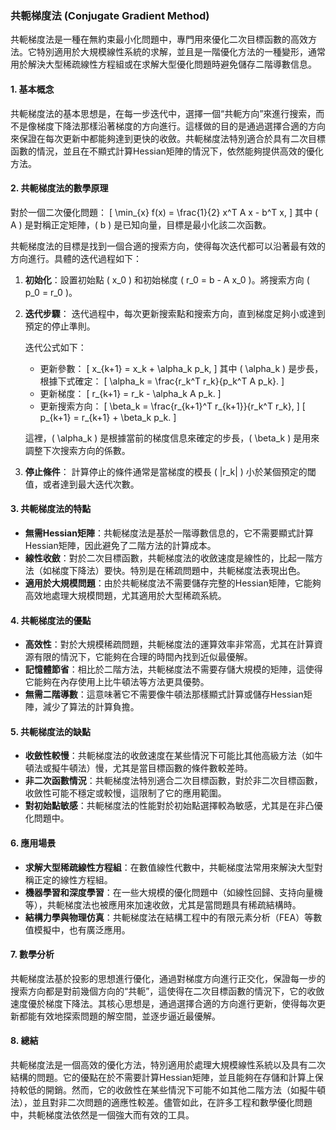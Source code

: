 ### 共軛梯度法 (Conjugate Gradient Method)

共軛梯度法是一種在無約束最小化問題中，專門用來優化二次目標函數的高效方法。它特別適用於大規模線性系統的求解，並且是一階優化方法的一種變形，通常用於解決大型稀疏線性方程組或在求解大型優化問題時避免儲存二階導數信息。

#### 1. **基本概念**

共軛梯度法的基本思想是，在每一步迭代中，選擇一個“共軛方向”來進行搜索，而不是像梯度下降法那樣沿著梯度的方向進行。這樣做的目的是通過選擇合適的方向來保證在每次更新中都能夠達到更快的收斂。共軛梯度法特別適合於具有二次目標函數的情況，並且在不顯式計算Hessian矩陣的情況下，依然能夠提供高效的優化方法。

#### 2. **共軛梯度法的數學原理**

對於一個二次優化問題：
\[
\min_{x} f(x) = \frac{1}{2} x^T A x - b^T x,
\]
其中 \( A \) 是對稱正定矩陣，\( b \) 是已知向量，目標是最小化該二次函數。

共軛梯度法的目標是找到一個合適的搜索方向，使得每次迭代都可以沿著最有效的方向進行。具體的迭代過程如下：

1. **初始化**：設置初始點 \( x_0 \) 和初始梯度 \( r_0 = b - A x_0 \)。將搜索方向 \( p_0 = r_0 \)。

2. **迭代步驟**：
   迭代過程中，每次更新搜索點和搜索方向，直到梯度足夠小或達到預定的停止準則。

   迭代公式如下：
   - 更新參數：
     \[
     x_{k+1} = x_k + \alpha_k p_k,
     \]
     其中 \( \alpha_k \) 是步長，根據下式確定：
     \[
     \alpha_k = \frac{r_k^T r_k}{p_k^T A p_k}.
     \]
   - 更新梯度：
     \[
     r_{k+1} = r_k - \alpha_k A p_k.
     \]
   - 更新搜索方向：
     \[
     \beta_k = \frac{r_{k+1}^T r_{k+1}}{r_k^T r_k},
     \]
     \[
     p_{k+1} = r_{k+1} + \beta_k p_k.
     \]

   這裡，\( \alpha_k \) 是根據當前的梯度信息來確定的步長，\( \beta_k \) 是用來調整下次搜索方向的係數。

3. **停止條件**：
   計算停止的條件通常是當梯度的模長 \( \|r_k\| \) 小於某個預定的閾值，或者達到最大迭代次數。

#### 3. **共軛梯度法的特點**

- **無需Hessian矩陣**：共軛梯度法是基於一階導數信息的，它不需要顯式計算Hessian矩陣，因此避免了二階方法的計算成本。
- **線性收斂**：對於二次目標函數，共軛梯度法的收斂速度是線性的，比起一階方法（如梯度下降法）要快。特別是在稀疏問題中，共軛梯度法表現出色。
- **適用於大規模問題**：由於共軛梯度法不需要儲存完整的Hessian矩陣，它能夠高效地處理大規模問題，尤其適用於大型稀疏系統。

#### 4. **共軛梯度法的優點**

- **高效性**：對於大規模稀疏問題，共軛梯度法的運算效率非常高，尤其在計算資源有限的情況下，它能夠在合理的時間內找到近似最優解。
- **記憶體節省**：相比於二階方法，共軛梯度法不需要存儲大規模的矩陣，這使得它能夠在內存使用上比牛頓法等方法更具優勢。
- **無需二階導數**：這意味著它不需要像牛頓法那樣顯式計算或儲存Hessian矩陣，減少了算法的計算負擔。

#### 5. **共軛梯度法的缺點**

- **收斂性較慢**：共軛梯度法的收斂速度在某些情況下可能比其他高級方法（如牛頓法或擬牛頓法）慢，尤其是當目標函數的條件數較差時。
- **非二次函數情況**：共軛梯度法特別適合二次目標函數，對於非二次目標函數，收斂性可能不穩定或較慢，這限制了它的應用範圍。
- **對初始點敏感**：共軛梯度法的性能對於初始點選擇較為敏感，尤其是在非凸優化問題中。

#### 6. **應用場景**

- **求解大型稀疏線性方程組**：在數值線性代數中，共軛梯度法常用來解決大型對稱正定的線性方程組。
- **機器學習和深度學習**：在一些大規模的優化問題中（如線性回歸、支持向量機等），共軛梯度法也被應用來加速收斂，尤其是當問題具有稀疏結構時。
- **結構力學與物理仿真**：共軛梯度法在結構工程中的有限元素分析（FEA）等數值模擬中，也有廣泛應用。

#### 7. **數學分析**

共軛梯度法基於投影的思想進行優化，通過對梯度方向進行正交化，保證每一步的搜索方向都是對前幾個方向的“共軛”，這使得在二次目標函數的情況下，它的收斂速度優於梯度下降法。其核心思想是，通過選擇合適的方向進行更新，使得每次更新都能有效地探索問題的解空間，並逐步逼近最優解。

#### 8. **總結**

共軛梯度法是一個高效的優化方法，特別適用於處理大規模線性系統以及具有二次結構的問題。它的優點在於不需要計算Hessian矩陣，並且能夠在存儲和計算上保持較低的開銷。然而，它的收斂性在某些情況下可能不如其他二階方法（如擬牛頓法），並且對非二次問題的適應性較差。儘管如此，在許多工程和數學優化問題中，共軛梯度法依然是一個強大而有效的工具。